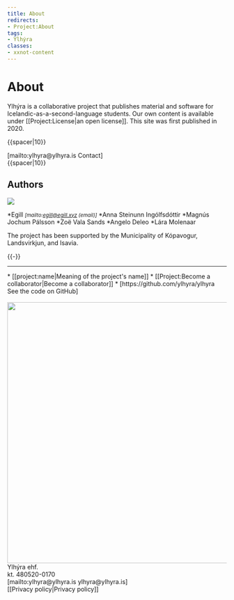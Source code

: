 ```yaml
---
title: About
redirects:
- Project:About
tags:
- Ylhýra
classes:
- xxnot-content
---
```


# About

Ylhýra is a collaborative project that publishes material and software for Icelandic-as-a-second-language students. Our own content is available under [[Project:License|an open license]]. This site was first published in 2020.

{{spacer|10}}
<div class="centered-button">
<div class="button big">[mailto:ylhyra@ylhyra.is Contact]</div>
</div>
{{spacer|10}}

## Authors
<Image src="Eliza og Ylhýra.jpg" link="Project:Eliza Reid" position="right" caption="Ylhýra with [[Project:Eliza Reid|Eliza Reid]], First Lady of Iceland, who herself has Icelandic as a second language."/>

*Egill <i><small>[mailto:egill@egill.xyz (email)]</small></i>
*Anna Steinunn Ingólfsdóttir
*Magnús Jochum Pálsson
*Zoë Vala Sands
*Angelo Deleo
*Lára Molenaar

The project has been supported by the Municipality of Kópavogur, Landsvirkjun, and Isavia.

{{-}}

---

<div class="notes">
* [[project:name|Meaning of the project's name]]
* [[Project:Become a collaborator|Become a collaborator]]
* [https://github.com/ylhyra/ylhyra See the code on GitHub]
</div>
<br/>
<Image src="Loftmynd 2.jpg" width="600"/>
<div class="sans-serif gray center small">
Ylhýra <span title="Einkahlutafélag (Icelandic private company)">ehf.</span>
<br/>
<span title="Kennitala (Icelandic identification number)">kt.</span> 480520-0170
<br/>
[mailto:ylhyra@ylhyra.is ylhyra@ylhyra.is]
<br/>
[[Privacy policy|<span class="gray">Privacy policy</span>]]
</div>
